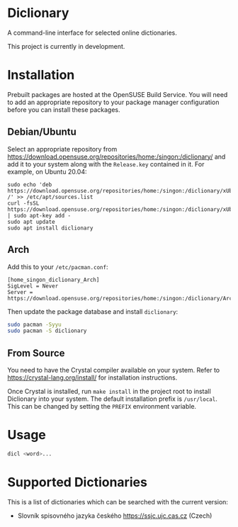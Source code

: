 Diclionary
==========
A command-line interface for selected online dictionaries.

This project is currently in development.

Installation
============
Prebuilt packages are hosted at the OpenSUSE Build Service.
You will need to add an appropriate repository to your package manager
configuration before you can install these packages.

Debian/Ubuntu
-------------
Select an appropriate repository from
<https://download.opensuse.org/repositories/home:/singon:/diclionary/>
and add it to your system along with the `Release.key` contained in it.
For example, on Ubuntu 20.04:
```
sudo echo 'deb https://download.opensuse.org/repositories/home:/singon:/diclionary/xUbuntu_20.04/ /' >> /etc/apt/sources.list
curl -fsSL https://download.opensuse.org/repositories/home:/singon:/diclionary/xUbuntu_20.04/Release.key | sudo apt-key add -
sudo apt update
sudo apt install diclionary
```

Arch
----
Add this to your `/etc/pacman.conf`:
```
[home_singon_diclionary_Arch]
SigLevel = Never
Server = https://download.opensuse.org/repositories/home:/singon:/diclionary/Arch/$arch
```
Then update the package database and install `diclionary`:
```sh
sudo pacman -Syyu
sudo pacman -S diclionary
```

From Source
-----------
You need to have the Crystal compiler available on your system.
Refer to <https://crystal-lang.org/install/> for installation instructions.

Once Crystal is installed, run `make install` in the project root to install
Diclionary into your system. The default installation prefix is `/usr/local`.
This can be changed by setting the `PREFIX` environment variable.

Usage
=====
```sh
dicl <word>...
```

Supported Dictionaries
======================
This is a list of dictionaries which can be searched with the current version:
  - Slovník spisovného jazyka českého <https://ssjc.ujc.cas.cz> (Czech)
